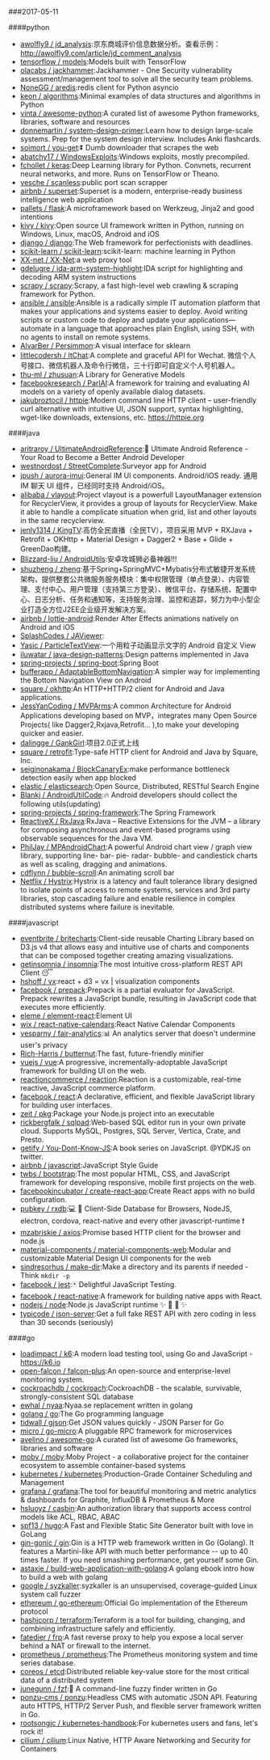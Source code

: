 ###2017-05-11

####python
* [awolfly9 / jd_analysis](https://github.com/awolfly9/jd_analysis):京东商城评价信息数据分析。查看示例： http://awolfly9.com/article/jd_comment_analysis
* [tensorflow / models](https://github.com/tensorflow/models):Models built with TensorFlow
* [olacabs / jackhammer](https://github.com/olacabs/jackhammer):Jackhammer - One Security vulnerability assessment/management tool to solve all the security team problems.
* [NoneGG / aredis](https://github.com/NoneGG/aredis):redis client for Python asyncio
* [keon / algorithms](https://github.com/keon/algorithms):Minimal examples of data structures and algorithms in Python
* [vinta / awesome-python](https://github.com/vinta/awesome-python):A curated list of awesome Python frameworks, libraries, software and resources
* [donnemartin / system-design-primer](https://github.com/donnemartin/system-design-primer):Learn how to design large-scale systems. Prep for the system design interview. Includes Anki flashcards.
* [soimort / you-get](https://github.com/soimort/you-get):⏬ Dumb downloader that scrapes the web
* [abatchy17 / WindowsExploits](https://github.com/abatchy17/WindowsExploits):Windows exploits, mostly precompiled.
* [fchollet / keras](https://github.com/fchollet/keras):Deep Learning library for Python. Convnets, recurrent neural networks, and more. Runs on TensorFlow or Theano.
* [vesche / scanless](https://github.com/vesche/scanless):public port scan scrapper
* [airbnb / superset](https://github.com/airbnb/superset):Superset is a modern, enterprise-ready business intelligence web application
* [pallets / flask](https://github.com/pallets/flask):A microframework based on Werkzeug, Jinja2 and good intentions
* [kivy / kivy](https://github.com/kivy/kivy):Open source UI framework written in Python, running on Windows, Linux, macOS, Android and iOS
* [django / django](https://github.com/django/django):The Web framework for perfectionists with deadlines.
* [scikit-learn / scikit-learn](https://github.com/scikit-learn/scikit-learn):scikit-learn: machine learning in Python
* [XX-net / XX-Net](https://github.com/XX-net/XX-Net):a web proxy tool
* [gdelugre / ida-arm-system-highlight](https://github.com/gdelugre/ida-arm-system-highlight):IDA script for highlighting and decoding ARM system instructions
* [scrapy / scrapy](https://github.com/scrapy/scrapy):Scrapy, a fast high-level web crawling & scraping framework for Python.
* [ansible / ansible](https://github.com/ansible/ansible):Ansible is a radically simple IT automation platform that makes your applications and systems easier to deploy. Avoid writing scripts or custom code to deploy and update your applications— automate in a language that approaches plain English, using SSH, with no agents to install on remote systems.
* [AlvarBer / Persimmon](https://github.com/AlvarBer/Persimmon):A visual interface for sklearn
* [littlecodersh / ItChat](https://github.com/littlecodersh/ItChat):A complete and graceful API for Wechat. 微信个人号接口、微信机器人及命令行微信，三十行即可自定义个人号机器人。
* [thu-ml / zhusuan](https://github.com/thu-ml/zhusuan):A Library for Generative Models
* [facebookresearch / ParlAI](https://github.com/facebookresearch/ParlAI):A framework for training and evaluating AI models on a variety of openly available dialog datasets.
* [jakubroztocil / httpie](https://github.com/jakubroztocil/httpie):Modern command line HTTP client – user-friendly curl alternative with intuitive UI, JSON support, syntax highlighting, wget-like downloads, extensions, etc. https://httpie.org

####java
* [aritraroy / UltimateAndroidReference](https://github.com/aritraroy/UltimateAndroidReference):🚀 Ultimate Android Reference - Your Road to Become a Better Android Developer
* [westnordost / StreetComplete](https://github.com/westnordost/StreetComplete):Surveyor app for Android
* [jpush / aurora-imui](https://github.com/jpush/aurora-imui):General IM UI components. Android/iOS ready. 通用 IM 聊天 UI 组件，已经同时支持 Android/iOS。
* [alibaba / vlayout](https://github.com/alibaba/vlayout):Project vlayout is a powerfull LayoutManager extension for RecyclerView, it provides a group of layouts for RecyclerView. Make it able to handle a complicate situation when grid, list and other layouts in the same recyclerview.
* [jenly1314 / KingTV](https://github.com/jenly1314/KingTV):高仿全民直播（全民TV），项目采用 MVP + RXJava + Retrofit + OKHttp + Material Design + Dagger2 + Base + Glide + GreenDao构建。
* [Blizzard-liu / AndroidUtils](https://github.com/Blizzard-liu/AndroidUtils):安卓攻城狮必备神器!!!
* [shuzheng / zheng](https://github.com/shuzheng/zheng):基于Spring+SpringMVC+Mybatis分布式敏捷开发系统架构，提供整套公共微服务服务模块：集中权限管理（单点登录）、内容管理、支付中心、用户管理（支持第三方登录）、微信平台、存储系统、配置中心、日志分析、任务和通知等，支持服务治理、监控和追踪，努力为中小型企业打造全方位J2EE企业级开发解决方案。
* [airbnb / lottie-android](https://github.com/airbnb/lottie-android):Render After Effects animations natively on Android and iOS
* [SplashCodes / JAViewer](https://github.com/SplashCodes/JAViewer):
* [Yasic / ParticleTextView](https://github.com/Yasic/ParticleTextView):一个用粒子动画显示文字的 Android 自定义 View
* [iluwatar / java-design-patterns](https://github.com/iluwatar/java-design-patterns):Design patterns implemented in Java
* [spring-projects / spring-boot](https://github.com/spring-projects/spring-boot):Spring Boot
* [bufferapp / AdaptableBottomNavigation](https://github.com/bufferapp/AdaptableBottomNavigation):A simpler way for implementing the Bottom Navigation View on Android
* [square / okhttp](https://github.com/square/okhttp):An HTTP+HTTP/2 client for Android and Java applications.
* [JessYanCoding / MVPArms](https://github.com/JessYanCoding/MVPArms):A common Architecture for Android Applications developing based on MVP，integrates many Open Source Projects( like Dagger2,Rxjava,Retrofit... ),to make your developing quicker and easier.
* [dalingge / GankGirl](https://github.com/dalingge/GankGirl):项目2.0正式上线
* [square / retrofit](https://github.com/square/retrofit):Type-safe HTTP client for Android and Java by Square, Inc.
* [seiginonakama / BlockCanaryEx](https://github.com/seiginonakama/BlockCanaryEx):make performance bottleneck detection easily when app blocked
* [elastic / elasticsearch](https://github.com/elastic/elasticsearch):Open Source, Distributed, RESTful Search Engine
* [Blankj / AndroidUtilCode](https://github.com/Blankj/AndroidUtilCode):🔥 Android developers should collect the following utils(updating)
* [spring-projects / spring-framework](https://github.com/spring-projects/spring-framework):The Spring Framework
* [ReactiveX / RxJava](https://github.com/ReactiveX/RxJava):RxJava – Reactive Extensions for the JVM – a library for composing asynchronous and event-based programs using observable sequences for the Java VM.
* [PhilJay / MPAndroidChart](https://github.com/PhilJay/MPAndroidChart):A powerful Android chart view / graph view library, supporting line- bar- pie- radar- bubble- and candlestick charts as well as scaling, dragging and animations.
* [cdflynn / bubble-scroll](https://github.com/cdflynn/bubble-scroll):An animating scroll bar
* [Netflix / Hystrix](https://github.com/Netflix/Hystrix):Hystrix is a latency and fault tolerance library designed to isolate points of access to remote systems, services and 3rd party libraries, stop cascading failure and enable resilience in complex distributed systems where failure is inevitable.

####javascript
* [eventbrite / britecharts](https://github.com/eventbrite/britecharts):Client-side reusable Charting Library based on D3.js v4 that allows easy and intuitive use of charts and components that can be composed together creating amazing visualizations.
* [getinsomnia / insomnia](https://github.com/getinsomnia/insomnia):The most intuitive cross-platform REST API Client 😴
* [hshoff / vx](https://github.com/hshoff/vx):react + d3 = vx | visualization components
* [facebook / prepack](https://github.com/facebook/prepack):Prepack is a partial evaluator for JavaScript. Prepack rewrites a JavaScript bundle, resulting in JavaScript code that executes more efficiently.
* [eleme / element-react](https://github.com/eleme/element-react):Element UI
* [wix / react-native-calendars](https://github.com/wix/react-native-calendars):React Native Calendar Components
* [vesparny / fair-analytics](https://github.com/vesparny/fair-analytics):📊 An analytics server that doesn't undermine user's privacy
* [Rich-Harris / butternut](https://github.com/Rich-Harris/butternut):The fast, future-friendly minifier
* [vuejs / vue](https://github.com/vuejs/vue):A progressive, incrementally-adoptable JavaScript framework for building UI on the web.
* [reactioncommerce / reaction](https://github.com/reactioncommerce/reaction):Reaction is a customizable, real-time reactive, JavaScript commerce platform.
* [facebook / react](https://github.com/facebook/react):A declarative, efficient, and flexible JavaScript library for building user interfaces.
* [zeit / pkg](https://github.com/zeit/pkg):Package your Node.js project into an executable
* [rickbergfalk / sqlpad](https://github.com/rickbergfalk/sqlpad):Web-based SQL editor run in your own private cloud. Supports MySQL, Postgres, SQL Server, Vertica, Crate, and Presto.
* [getify / You-Dont-Know-JS](https://github.com/getify/You-Dont-Know-JS):A book series on JavaScript. @YDKJS on twitter.
* [airbnb / javascript](https://github.com/airbnb/javascript):JavaScript Style Guide
* [twbs / bootstrap](https://github.com/twbs/bootstrap):The most popular HTML, CSS, and JavaScript framework for developing responsive, mobile first projects on the web.
* [facebookincubator / create-react-app](https://github.com/facebookincubator/create-react-app):Create React apps with no build configuration.
* [pubkey / rxdb](https://github.com/pubkey/rxdb):💻 📱 Client-Side Database for Browsers, NodeJS, electron, cordova, react-native and every other javascript-runtime ❗️
* [mzabriskie / axios](https://github.com/mzabriskie/axios):Promise based HTTP client for the browser and node.js
* [material-components / material-components-web](https://github.com/material-components/material-components-web):Modular and customizable Material Design UI components for the web
* [sindresorhus / make-dir](https://github.com/sindresorhus/make-dir):Make a directory and its parents if needed - Think `mkdir -p`
* [facebook / jest](https://github.com/facebook/jest):🃏 Delightful JavaScript Testing.
* [facebook / react-native](https://github.com/facebook/react-native):A framework for building native apps with React.
* [nodejs / node](https://github.com/nodejs/node):Node.js JavaScript runtime ✨ 🐢 🚀 ✨
* [typicode / json-server](https://github.com/typicode/json-server):Get a full fake REST API with zero coding in less than 30 seconds (seriously)

####go
* [loadimpact / k6](https://github.com/loadimpact/k6):A modern load testing tool, using Go and JavaScript - https://k6.io
* [open-falcon / falcon-plus](https://github.com/open-falcon/falcon-plus):An open-source and enterprise-level monitoring system.
* [cockroachdb / cockroach](https://github.com/cockroachdb/cockroach):CockroachDB - the scalable, survivable, strongly-consistent SQL database
* [ewhal / nyaa](https://github.com/ewhal/nyaa):Nyaa.se replacement written in golang
* [golang / go](https://github.com/golang/go):The Go programming language
* [tidwall / gjson](https://github.com/tidwall/gjson):Get JSON values quickly - JSON Parser for Go
* [micro / go-micro](https://github.com/micro/go-micro):A pluggable RPC framework for microservices
* [avelino / awesome-go](https://github.com/avelino/awesome-go):A curated list of awesome Go frameworks, libraries and software
* [moby / moby](https://github.com/moby/moby):Moby Project - a collaborative project for the container ecosystem to assemble container-based systems
* [kubernetes / kubernetes](https://github.com/kubernetes/kubernetes):Production-Grade Container Scheduling and Management
* [grafana / grafana](https://github.com/grafana/grafana):The tool for beautiful monitoring and metric analytics & dashboards for Graphite, InfluxDB & Prometheus & More
* [hsluoyz / casbin](https://github.com/hsluoyz/casbin):An authorization library that supports access control models like ACL, RBAC, ABAC
* [spf13 / hugo](https://github.com/spf13/hugo):A Fast and Flexible Static Site Generator built with love in GoLang
* [gin-gonic / gin](https://github.com/gin-gonic/gin):Gin is a HTTP web framework written in Go (Golang). It features a Martini-like API with much better performance -- up to 40 times faster. If you need smashing performance, get yourself some Gin.
* [astaxie / build-web-application-with-golang](https://github.com/astaxie/build-web-application-with-golang):A golang ebook intro how to build a web with golang
* [google / syzkaller](https://github.com/google/syzkaller):syzkaller is an unsupervised, coverage-guided Linux system call fuzzer
* [ethereum / go-ethereum](https://github.com/ethereum/go-ethereum):Official Go implementation of the Ethereum protocol
* [hashicorp / terraform](https://github.com/hashicorp/terraform):Terraform is a tool for building, changing, and combining infrastructure safely and efficiently.
* [fatedier / frp](https://github.com/fatedier/frp):A fast reverse proxy to help you expose a local server behind a NAT or firewall to the internet.
* [prometheus / prometheus](https://github.com/prometheus/prometheus):The Prometheus monitoring system and time series database.
* [coreos / etcd](https://github.com/coreos/etcd):Distributed reliable key-value store for the most critical data of a distributed system
* [junegunn / fzf](https://github.com/junegunn/fzf):🌸 A command-line fuzzy finder written in Go
* [ponzu-cms / ponzu](https://github.com/ponzu-cms/ponzu):Headless CMS with automatic JSON API. Featuring auto HTTPS, HTTP/2 Server Push, and flexible server framework written in Go.
* [rootsongjc / kubernetes-handbook](https://github.com/rootsongjc/kubernetes-handbook):For kubernetes users and fans, let's rock it!
* [cilium / cilium](https://github.com/cilium/cilium):Linux Native, HTTP Aware Networking and Security for Containers
